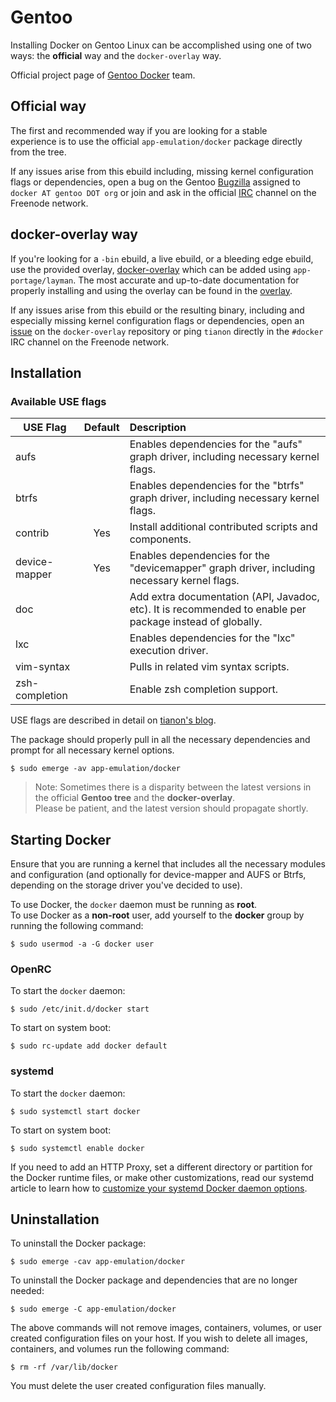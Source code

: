 <!--[metadata]>
+++
title = "Installation on Gentoo"
description = "Installation instructions for Docker on Gentoo."
keywords = ["gentoo linux, virtualization, docker, documentation,  installation"]
[menu.main]
parent = "smn_linux"
+++
<![end-metadata]-->

# Gentoo

Installing Docker on Gentoo Linux can be accomplished using one of two ways: the **official** way and the `docker-overlay` way.

Official project page of [Gentoo Docker](https://wiki.gentoo.org/wiki/Project:Docker) team.

## Official way
The first and recommended way if you are looking for a stable  
experience is to use the official `app-emulation/docker` package directly  
from the tree.

If any issues arise from this ebuild including, missing kernel 
configuration flags or dependencies, open a bug 
on the Gentoo [Bugzilla](https://bugs.gentoo.org) assigned to `docker AT gentoo DOT org` 
or join and ask in the official
[IRC](http://webchat.freenode.net?channels=%23gentoo-containers&uio=d4) channel on the Freenode network.

## docker-overlay way

If you're looking for a `-bin` ebuild, a live ebuild, or a bleeding edge
ebuild, use the provided overlay, [docker-overlay](https://github.com/tianon/docker-overlay)
which can be added using `app-portage/layman`. The most accurate and
up-to-date documentation for properly installing and using the overlay
can be found in the [overlay](https://github.com/tianon/docker-overlay/blob/master/README.md#using-this-overlay).

If any issues arise from this ebuild or the resulting binary, including
and especially missing kernel configuration flags or dependencies, 
open an [issue](https://github.com/tianon/docker-overlay/issues) on 
the `docker-overlay` repository or ping `tianon` directly in the `#docker` 
IRC channel on the Freenode network.

## Installation

### Available USE flags

| USE Flag      | Default | Description |
| ------------- |:-------:|:------------|
| aufs          |         |Enables dependencies for the "aufs" graph driver, including necessary kernel flags.|
| btrfs         |         |Enables dependencies for the "btrfs" graph driver, including necessary kernel flags.|
| contrib       |  Yes    |Install additional contributed scripts and components.|
| device-mapper |  Yes    |Enables dependencies for the "devicemapper" graph driver, including necessary kernel flags.|
| doc           |         |Add extra documentation (API, Javadoc, etc). It is recommended to enable per package instead of globally.|
| lxc           |         |Enables dependencies for the "lxc" execution driver.|
| vim-syntax    |         |Pulls in related vim syntax scripts.|
| zsh-completion|         |Enable zsh completion support.|

USE flags are described in detail on [tianon's
blog](https://tianon.github.io/post/2014/05/17/docker-on-gentoo.html).

The package should properly pull in all the necessary dependencies and
prompt for all necessary kernel options.

    $ sudo emerge -av app-emulation/docker

>Note: Sometimes there is a disparity between the latest versions 
>in the official **Gentoo tree** and the **docker-overlay**.  
>Please be patient, and the latest version should propagate shortly.

## Starting Docker

Ensure that you are running a kernel that includes all the necessary
modules and configuration (and optionally for device-mapper
and AUFS or Btrfs, depending on the storage driver you've decided to use).

To use Docker, the `docker` daemon must be running as **root**.  
To use Docker as a **non-root** user, add yourself to the **docker** 
group by running the following command:

    $ sudo usermod -a -G docker user
 
### OpenRC

To start the `docker` daemon:

    $ sudo /etc/init.d/docker start

To start on system boot:

    $ sudo rc-update add docker default

### systemd

To start the `docker` daemon:

    $ sudo systemctl start docker

To start on system boot:

    $ sudo systemctl enable docker
   
If you need to add an HTTP Proxy, set a different directory or partition for the
Docker runtime files, or make other customizations, read our systemd article to
learn how to [customize your systemd Docker daemon options](../articles/systemd.md).

## Uninstallation

To uninstall the Docker package:

    $ sudo emerge -cav app-emulation/docker

To uninstall the Docker package and dependencies that are no longer needed:

    $ sudo emerge -C app-emulation/docker

The above commands will not remove images, containers, volumes, or user created
configuration files on your host. If you wish to delete all images, containers,
and volumes run the following command:

    $ rm -rf /var/lib/docker

You must delete the user created configuration files manually.
